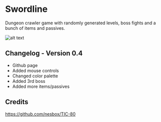 # Swordline

Dungeon crawler game with randomly generated levels, boss fights and a bunch of items and passives.

![alt text](https://github.com/Iustin2800/swordline/blob/main/video1.gif?raw=true)

## Changelog - Version 0.4
- Github page
- Added mouse controls
- Changed color palette
- Added 3rd boss
- Added more items/passives

## Credits
https://github.com/nesbox/TIC-80




